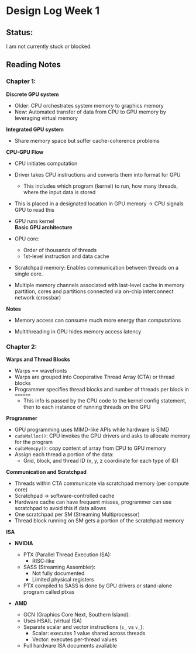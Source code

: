# Design Log Week 1

## Status: 

I am not currently stuck or blocked.

## Reading Notes 

### Chapter 1:

**Discrete GPU system**  
  - Older: CPU orchestrates system memory to graphics memory  
  - New: Automated transfer of data from CPU to GPU memory by leveraging virtual memory  

**Integrated GPU system**  
  - Share memory space but suffer cache-coherence problems  

**CPU-GPU Flow**
  - CPU initiates computation 
  - Driver takes CPU instructions and converts them into format for GPU  
    - This includes which program (kernel) to run, how many threads, where the input data is stored  
  - This is placed in a designated location in GPU memory -> CPU signals GPU to read this  
  - GPU runs kernel  
**Basic GPU architecture**
  - GPU core:
    - Order of thousands of threads  
    - 1st-level instruction and data cache  

  - Scratchpad memory: Enables communication between threads on a single core.

  - Multiple memory channels associated with last-level cache in memory partition, cores and partitions connected via on-chip interconnect network (crossbar)  

**Notes**
  - Memory access can consume much more energy than computations  
  
  - Multithreading in GPU hides memory access latency  

### Chapter 2:
**Warps and Thread Blocks**
  - Warps == wavefronts
  - Warps are grouped into Cooperative Thread Array (CTA) or thread blocks
  - Programmer specifies thread blocks and number of threads per block in `<<<>>>`
    - This info is passed by the CPU code to the kernel config statement, then to each instance of running threads on the GPU

**Programmer**
  - GPU programming uses MIMD-like APIs while hardware is SIMD
  - `cudaMalloc()`: CPU invokes the GPU drivers and asks to allocate memory for the program
  - `cudaMemcpy()`: copy content of array from CPU to GPU memory
  - Assign each thread a portion of the data:
    - Grid, block, and thread ID (x, y, z coordinate for each type of ID)
   
**Communication and Scratchpad**
  - Threads within CTA communicate via scratchpad memory (per compute core)
  - Scratchpad -> software-controlled cache
  - Hardware cache can have frequent misses, programmer can use scratchpad to avoid this if data allows
  - One scratchpad per SM (Streaming Multiprocessor)
  - Thread block running on SM gets a portion of the scratchpad memory

**ISA**
  - **NVIDIA**
    - PTX (Parallel Thread Execution ISA):
      - RISC-like
    - SASS (Streaming Assembler):
      - Not fully documented  
      - Limited physical registers  
    - PTX compiled to SASS is done by GPU drivers or stand-alone program called ptxas
      
  - **AMD**
    - GCN (Graphics Core Next, Southern Island):
    - Uses HSAIL (virtual ISA)
    - Separate scalar and vector instructions (`s_` vs `v_`):
      - Scalar: executes 1 value shared across threads  
      - Vector: executes per-thread values  
    - Full hardware ISA documents available
